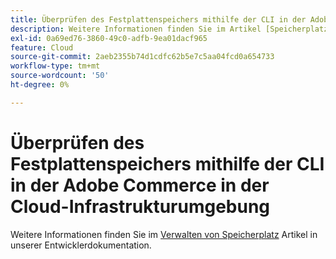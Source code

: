 ```yaml
---
title: Überprüfen des Festplattenspeichers mithilfe der CLI in der Adobe Commerce in der Cloud-Infrastrukturumgebung
description: Weitere Informationen finden Sie im Artikel [Speicherplatz verwalten](https://experienceleague.adobe.com/en/docs/commerce-cloud-service/user-guide/develop/storage/manage-disk-space) in unserer Entwicklerdokumentation.
exl-id: 0a69ed76-3860-49c0-adfb-9ea01dacf965
feature: Cloud
source-git-commit: 2aeb2355b74d1cdfc62b5e7c5aa04fcd0a654733
workflow-type: tm+mt
source-wordcount: '50'
ht-degree: 0%

---
```


# Überprüfen des Festplattenspeichers mithilfe der CLI in der Adobe Commerce in der Cloud-Infrastrukturumgebung

Weitere Informationen finden Sie im [Verwalten von Speicherplatz](https://experienceleague.adobe.com/en/docs/commerce-cloud-service/user-guide/develop/storage/manage-disk-space) Artikel in unserer Entwicklerdokumentation.
